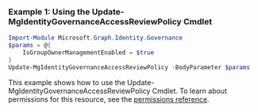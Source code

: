 ### Example 1: Using the Update-MgIdentityGovernanceAccessReviewPolicy Cmdlet
```powershell
Import-Module Microsoft.Graph.Identity.Governance
$params = @{
	IsGroupOwnerManagementEnabled = $true
}
Update-MgIdentityGovernanceAccessReviewPolicy -BodyParameter $params
```
This example shows how to use the Update-MgIdentityGovernanceAccessReviewPolicy Cmdlet.
To learn about permissions for this resource, see the [permissions reference](/graph/permissions-reference).
